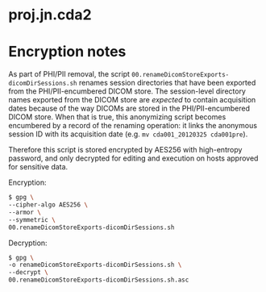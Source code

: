 # proj.jn.cda2

# Encryption notes

As part of PHI/PII removal, the script
`00.renameDicomStoreExports-dicomDirSessions.sh` renames session directories
that have been exported from the PHI/PII-encumbered DICOM store. The
session-level directory names exported from the DICOM store are *expected* to
contain acquisition dates because of the way DICOMs are stored in the
PHI/PII-encumbered DICOM store. When that is true, this anonymizing script
becomes encumbered by a record of the renaming operation: it links the
anonymous session ID with its acquisition date (e.g. `mv cda001_20120325
cda001pre`).

Therefore this script is stored encrypted by AES256 with high-entropy password,
and only decrypted for editing and execution on hosts approved for sensitive data.

Encryption:
```bash
$ gpg \
--cipher-algo AES256 \
--armor \
--symmetric \
00.renameDicomStoreExports-dicomDirSessions.sh
```

Decryption:
```bash
$ gpg \
-o renameDicomStoreExports-dicomDirSessions.sh \
--decrypt \
00.renameDicomStoreExports-dicomDirSessions.sh.asc
```

